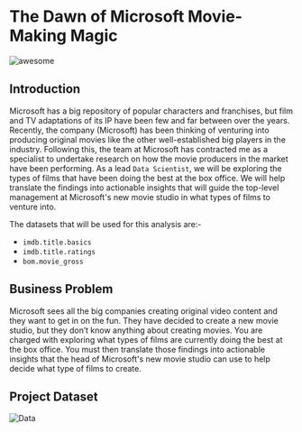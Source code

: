 # The Dawn of Microsoft Movie-Making Magic

![awesome](https://raw.githubusercontent.com/learn-co-curriculum/dsc-phase-1-project/master/awesome.gif)

## Introduction

Microsoft has a big repository of popular characters and franchises, but film and TV adaptations of its IP have been few and far between over the years. Recently, the company (Microsoft) has been thinking of venturing into producing original movies like the other well-established big players in the industry. Following this, the team at Microsoft has contracted me as a specialist to undertake research on how the movie producers in the market have been performing. As a lead `Data Scientist`, we will be exploring the types of films that have been doing the best at the box office. We will help translate the findings into actionable insights that will guide the top-level management at Microsoft's new movie studio in what types of films to venture into.

The datasets that will be used for this analysis are:-
* `imdb.title.basics`
* `imdb.title.ratings`
* `bom.movie_gross`

## Business Problem

Microsoft sees all the big companies creating original video content and they want to get in on the fun. They have decided to create a new movie studio, but they don’t know anything about creating movies. You are charged with exploring what types of films are currently doing the best at the box office. You must then translate those findings into actionable insights that the head of Microsoft's new movie studio can use to help decide what type of films to create.

## Project Dataset
![Data]([https://drive.google.com/file/d/1yGjNzhdOoxV1BwZ-2iL0allBlXd_eMPY/view?usp=sharing](https://kuniversity.maps.arcgis.com/sharing/rest/content/items/302a8a96b6304483af059f352972014d/data)https://kuniversity.maps.arcgis.com/sharing/rest/content/items/302a8a96b6304483af059f352972014d/data)
